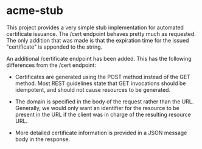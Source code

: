# acme-stub

This project provides a very simple stub implementation for automated certificate issuance. The /cert endpoint behaves 
pretty much as requested. The only addition that was made is that the expiration time for the issued "certificate" is appended to the string.

An additional /certificate endpoint has been added. This has the following differences from the /cert endpoint:

* Certificates are generated using the POST method instead of the GET method. Most REST guidelines state that GET invocations should be idempotent, and should not cause resources to be generated.

* The domain is specified in the body of the request rather than the URL. Generally, we would only want an identifier for the resource to be present in the URL if the client was in charge of the resulting resource URL.

* More detailed certificate information is provided in a JSON message body in the response.
